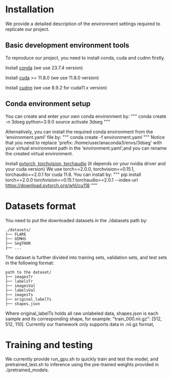 # Installation
We provide a detailed description of the environment settings required to replicate our project.

## Basic development environment tools
To reproduce our project, you need to install conda, cuda and cudnn firstly.

Install [conda](https://www.anaconda.com/download-success) (we use 23.7.4 version)

Install [cuda](https://developer.nvidia.com/cuda-toolkit-archive) >= 11.8.0 (we use 11.8.0 version)

Install [cudnn](https://developer.nvidia.com/rdp/cudnn-archive) (we use 8.9.2 for cuda11.x version)

## Conda environment setup
You can create and enter your own conda environment by:
"""
conda create -n 3dseg python=3.9.0
source activate 3dseg
"""

Alternatively, you can install the required conda environment from the 'environment.yaml' file by:
"""
conda create -f environment.yaml
"""
Notice that you need to replace 'prefix: /home/user/anaconda3/envs/3dseg' with your virtual environment path in the 'environment.yaml',and you can rename the created virtual environment.

Install [pytorch, torchvision, torchaudio](https://pytorch.org/get-started/previous-versions/) (it depends on your nvidia driver and your cuda version)
We use torch==2.0.0, torchvision==0.15.1, torchaudio==2.0.1 for cuda 11.8.
You can install by:
"""
pip install torch==2.0.0 torchvision==0.15.1 torchaudio==2.0.1 --index-url https://download.pytorch.org/whl/cu118
"""

# Datasets format
You need to put the downloaded datasets in the ./datasets path by:

    ./datasets/
    ├── FLARE
    ├── OIMHS
    ├── SegTHOR
    ├── ...

The dataset is further divided into training sets, validation sets, and test sets in the following format:

    path to the dataset/
    ├── imagesTr
    ├── labelsTr
    ├── imagesVal
    ├── labelsVal
    ├── imagesTs
    ├── original_labelTs
    ├── shapes.json

Where original_labelTs holds all raw unlabeled data, shapes.json is each sample and its corresponding shape, for example: "train_000.nii.gz": [512, 512, 110].
Currently our framework only supports data in .nii.gz format,


# Training and testing

We currently provide run_gpu.sh to quickly train and test the model, and pretrained_test.sh to inference using the pre-trained weights provided in ./pretrained_models.